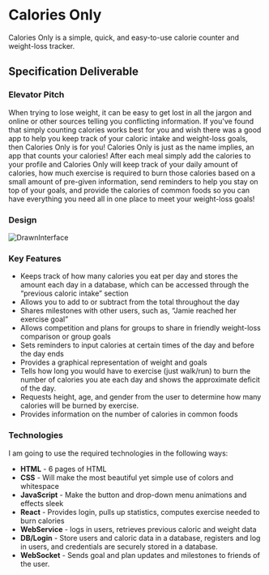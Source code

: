 # Calories Only
Calories Only is a simple, quick, and easy-to-use calorie counter and weight-loss tracker.

## Specification Deliverable
### Elevator Pitch

When trying to lose weight, it can be easy to get lost in all the jargon and online or other sources telling you conflicting information. If you've found that simply counting calories works best for you and wish there was a good app to help you keep track of your caloric intake and weight-loss goals, then Calories Only is for you! Calories Only is just as the name implies, an app that counts your calories! After each meal simply add the calories to your profile and Calories Only will keep track of your daily amount of calories, how much exercise is required to burn those calories based on a small amount of pre-given information, send reminders to help you stay on top of your goals, and provide the calories of common foods so you can have everything you need all in one place to meet your weight-loss goals!

### Design

![DrawnInterface]()

### Key Features

- Keeps track of how many calories you eat per day and stores the amount each day in a database, which can be accessed through the “previous caloric intake” section
- Allows you to add to or subtract from the total throughout the day
- Shares milestones with other users, such as, “Jamie reached her exercise goal”
- Allows competition and plans for groups to share in friendly weight-loss comparison or group goals
- Sets reminders to input calories at certain times of the day and before the day ends
- Provides a graphical representation of weight and goals
- Tells how long you would have to exercise (just walk/run) to burn the number of calories you ate each day and shows the approximate deficit of the day.
- Requests height, age, and gender from the user to determine how many calories will be burned by exercise.
- Provides information on the number of calories in common foods

### Technologies

I am going to use the required technologies in the following ways:

- **HTML** - 6 pages of HTML
- **CSS** - Will make the most beautiful yet simple use of colors and whitespace
- **JavaScript** - Make the button and drop-down menu animations and effects sleek
- **React** - Provides login, pulls up statistics, computes exercise needed to burn calories
- **WebService** - logs in users, retrieves previous caloric and weight data
- **DB/Login** - Store users and caloric data in a database, registers and log in users, and credentials are securely stored in a database.
- **WebSocket** - Sends goal and plan updates and milestones to friends of the user.



